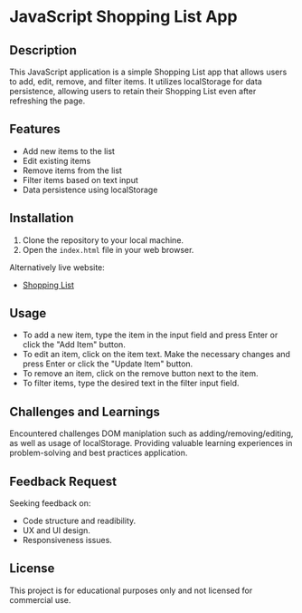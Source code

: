 # JavaScript Shopping List App

## Description
This JavaScript application is a simple Shopping List app that allows users to add, edit, remove, and filter items. It utilizes localStorage for data persistence, allowing users to retain their Shopping List even after refreshing the page.

## Features
- Add new items to the list
- Edit existing items
- Remove items from the list
- Filter items based on text input
- Data persistence using localStorage

## Installation
1. Clone the repository to your local machine.
2. Open the `index.html` file in your web browser.

Alternatively live website:
- [Shopping List](https://shopping-list-ks.netlify.app/)

## Usage
- To add a new item, type the item in the input field and press Enter or click the "Add Item" button.
- To edit an item, click on the item text. Make the necessary changes and press Enter or click the "Update Item" button.
- To remove an item, click on the remove button next to the item.
- To filter items, type the desired text in the filter input field.

## Challenges and Learnings
Encountered challenges DOM maniplation such as adding/removing/editing, as well as usage of localStorage. Providing valuable learning experiences in problem-solving and best practices application.

## Feedback Request
Seeking feedback on:
- Code structure and readibility.
- UX and UI design.
- Responsiveness issues.

## License
This project is for educational purposes only and not licensed for commercial use.
